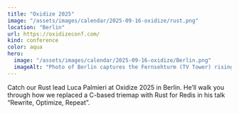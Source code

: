 ```yaml
---
title: "Oxidize 2025"
image: "/assets/images/calendar/2025-09-16-oxidize/rust.png"
location: "Berlin"
url: https://oxidizeconf.com/
kind: conference
color: aqua
hero:
  image: "/assets/images/calendar/2025-09-16-oxidize/Berlin.png"
  imageAlt: "Photo of Berlin captures the Fernsehturm (TV Tower) rising above modernist buildings and a fountain scene in the foreground"
---
```


Catch our Rust lead Luca Palmieri at Oxidize 2025 in Berlin. He’ll walk you through how we replaced a C-based triemap with Rust for Redis in his talk “Rewrite, Optimize, Repeat”.
